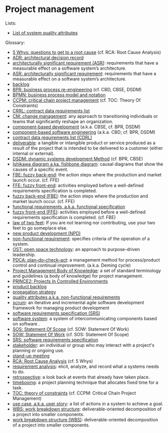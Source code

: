 # Project management

Lists:

* [List of system quality attributes](https://en.wikipedia.org/wiki/List_of_system_quality_attributes)

Glossary:

* [5 Whys: questions to get to a root cause](https://wikipedia.org/wiki/5_Whys) (cf. RCA: Root Cause Analysis)
* [ADR: architectural decision record](TODO)
* [architecturally significant requirement (ASR)](https://en.wikipedia.org/wiki/Architecturally_Significant_Requirements): requirements that have a measurable effect on a software system’s architecture.
* [ASR: architecturally significant requirement](https://en.wikipedia.org/wiki/Architecturally_Significant_Requirements): requirements that have a measurable effect on a software system’s architecture.
* [backlog](https://en.wikipedia.org/wiki/Backlog)
* [BPR: business process re-engineering](https://wikipedia.org/wiki/Business_Process_Re-engineering) (cf. CBD, CBSE, DSDM)
* [BPMN: business process model and notation](https://en.wikipedia.org/wiki/Business_Process_Model_and_Notation)
* [CCPM: critical chain project management](https://wikipedia.org/wiki/Critical_chain_project_management) (cf. TOC: Theory Of Constraints)
* [CRRL: contract data requirements list](https://en.wikipedia.org/wiki/Contract_data_requirements_list)
* [CM: change management](https://en.wikipedia.org/wiki/Change_management): any approach to transitioning individuals or teams that significantly reshape an organization.
* [component-based development](https://wikipedia.org/wiki/Component-based_development) (a.k.a. CBSE, cf. BPR, DSDM)
* [component-based software engineering](https://wikipedia.org/wiki/Component-based_software_engineering) (a.k.a. CBD; cf. BPR, DSDM)
* [contract data requirements list (CDRL)](https://en.wikipedia.org/wiki/Contract_data_requirements_list)
* [deliverable](https://en.wikipedia.org/wiki/Deliverable): a tangible or intangible product or service produced as a result of the project that is intended to be delivered to a customer (either internal or external).
* [DSDM: dynamic systems development Method](https://wikipedia.org/wiki/Dynamic_systems_development_method) (cf. BPR, CBSE)
* [Ishikawa diagram a.ka. fishbone diagram](https://en.wikipedia.org/wiki/Ishikawa_diagram): causal diagrams that show the causes of a specific event.
* [FBE: fuzzy back-end](TODO): the action steps where the production and market launch occur. (cf. FFE)
* [FFE: fuzzy front-end](TODO): activities employed before a well-defined requirements specification is completed. 
* [fuzzy back-end (FBE)](TODO): the action steps where the production and market launch occur. (cf. FFE)
* [functional requirements, a.k.a. functional specification](TODO)
* [fuzzy front-end (FFE)](TODO): activities employed before a well-defined requirements specification is completed. (cf. FBE)
* [law of two feet](https://en.wikipedia.org/wiki/Open_Space_Technology): If you are not learning nor contributing, use your two feet to go someplace else.
* [new product development (NPD)](https://en.wikipedia.org/wiki/New_product_development)
* [non-functional requirement](https://en.wikipedia.org/wiki/Non-functional_requirement): specifies criteria of the operation of a system.
* [OST: open space technology](https://en.wikipedia.org/wiki/Open_Space_Technology): an approach to purpose-driven leadership.
* [PDCA: plan–do–check–act](https://en.wikipedia.org/wiki/PDCA): a management method for process/product control and continual improvement. (a.k.a. Deming cycle)
* [Project Management Body of Knowledge](https://en.wikipedia.org/wiki/Project_Management_Body_of_Knowledge):  a set of standard terminology and guidelines (a body of knowledge) for project management. 
* [PRINCE2: Projects In Controlled Environments](https://wikipedia.org/wiki/PRINCE2)
* [product backlog](https://en.wikipedia.org/wiki/Scrum_(software_development)#Product_backlog)
* [propagation strategy](TODO)
* [quality attributes a.k.a. non-functional requirements](https://en.wikipedia.org/wiki/Quality_attributes)
* [scrum](https://en.wikipedia.org/wiki/Scrum_(software_development)): an iterative and incremental agile software development framework for managing product development
* [software requirements specification (SRS)](https://en.wikipedia.org/wiki/Software_requirements_specification)
* [software system](https://en.wikipedia.org/wiki/Software_system): a system of intercommunicating components based on software .
* [SOS: Statement Of Scope](TODO) (cf. SOW: Statement Of Work)
* [SOW: Statement Of Work](https://wikipedia.org/wiki/Statement_of_work) (cf. SOS: Statement Of Scope)
* [SRS: software requirements specification](https://en.wikipedia.org/wiki/Software_requirements_specification)
* [stakeholder](https://en.wikipedia.org/wiki/Project_stakeholder): an individual or group who may interact with a project's planning or ongoing use.
* [stand-up meeting](https://wikipedia.org/wiki/Stand-up_meeting)
* [RCA: Root Cause Analysis](https://wikipedia.org/wiki/Root_cause_analysis) (cf. 5 Whys)
* [requirement analysis](https://en.wikipedia.org/wiki/Requirements_analysis): elicit, analyze, and record what a systems needs to do.
* [retrospective](https://en.wikipedia.org/wiki/Retrospective): a look back at events that already have taken place.
* [timeboxing](https://wikipedia.org/wiki/Timeboxing): a project planning technique that allocates fixed time for a task.
* [TOC: theory of constraints](https://wikipedia.org/wiki/Theory_of_Constraints) (cf. CCPM: Critical Chain Project Management)
* [use case, a.k.a. user story](https://en.wikipedia.org/wiki/Use_case): a list of actions in a system to achieve a goal. 
* [WBS: work breakdown structure](https://en.wikipedia.org/wiki/Work_breakdown_structure): deliverable-oriented decomposition of a project into smaller components.
* [work breakdown structure (WBS)](https://en.wikipedia.org/wiki/Work_breakdown_structure): deliverable-oriented decomposition of a project into smaller components.